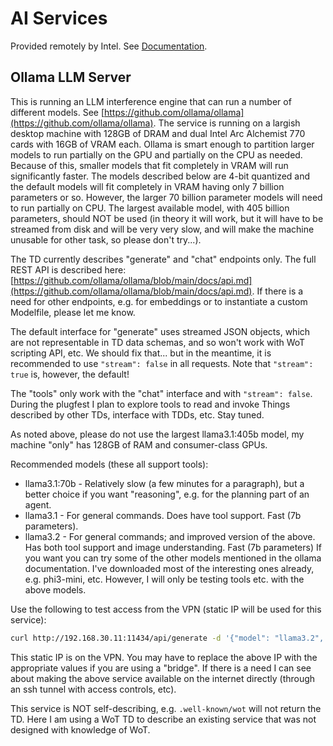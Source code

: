 # AI Services
Provided remotely by Intel.
See [Documentation](../../Documentation/Intel/README.md).

## Ollama LLM Server
This is running an LLM interference engine that can run a number of different
models.  See [https://github.com/ollama/ollama](https://github.com/ollama/ollama).  The service is 
running on a largish desktop machine with 128GB of DRAM and dual Intel Arc Alchemist 770 cards with
16GB of VRAM each.  Ollama is smart enough to partition larger models to run partially
on the GPU and partially on the CPU as needed.  Because of this, smaller models
that fit completely in VRAM will run significantly faster.  The models described
below are 4-bit quantized and the default models will fit completely in VRAM
having only 7 billion parameters or so.  However, the larger 70 billion parameter
models will need to run partially on CPU.  The largest available model, with 405 billion parameters,
should NOT be used (in theory it will work, but it will have to be streamed from disk
and will be very very slow, and will make the machine unusable for other task, so please don't try...).

The TD currently describes "generate" and "chat" endpoints only.  The full
REST API is described here: [https://github.com/ollama/ollama/blob/main/docs/api.md](https://github.com/ollama/ollama/blob/main/docs/api.md).
If there is a need for other endpoints, e.g. for embeddings or to instantiate
a custom Modelfile, please let me know.

The default interface for "generate" uses streamed JSON objects, which are not
representable in TD data schemas, and so won't work with WoT scripting API, etc.
We should fix that... but in the meantime, it is recommended to use `"stream": false` 
in all requests.  Note that `"stream": true` is, however, the default!

The "tools" only work with the "chat" interface and with `"stream": false`.
During the plugfest I plan to explore tools to read and invoke Things described by
other TDs, interface with TDDs, etc.  Stay tuned.

As noted above, please do not use the largest llama3.1:405b model,
my machine "only" has 128GB of RAM and consumer-class GPUs.

Recommended models (these all support tools):
   - llama3.1:70b - Relatively slow (a few minutes for a paragraph), but
     a better choice if you want "reasoning", e.g. for the planning part
     of an agent.
   - llama3.1 - For general commands.  Does have tool support.  Fast (7b parameters).
   - llama3.2 - For general commands; and improved version of the above.  Has both tool
     support and image understanding.  Fast (7b parameters)
If you want you can try some of the other models mentioned in the ollama documentation.
I've downloaded most of the interesting ones already, e.g. phi3-mini, etc.  However, I
will only be testing tools etc. with the above models.

Use the following to test access from the VPN (static IP will be used for this service):
```sh
curl http://192.168.30.11:11434/api/generate -d '{"model": "llama3.2", "prompt": "Why is the sky blue?", "stream": false}'
```
This static IP is on the VPN.  You may have to replace the above IP with the appropriate values if you
are using a "bridge".   If there is a need I can see about making the above service available
on the internet directly (through an ssh tunnel with access controls, etc).

This service is NOT self-describing, e.g. `.well-known/wot` will not return the TD.
Here I am using a WoT TD to describe an existing service that was not designed with
knowledge of WoT.
